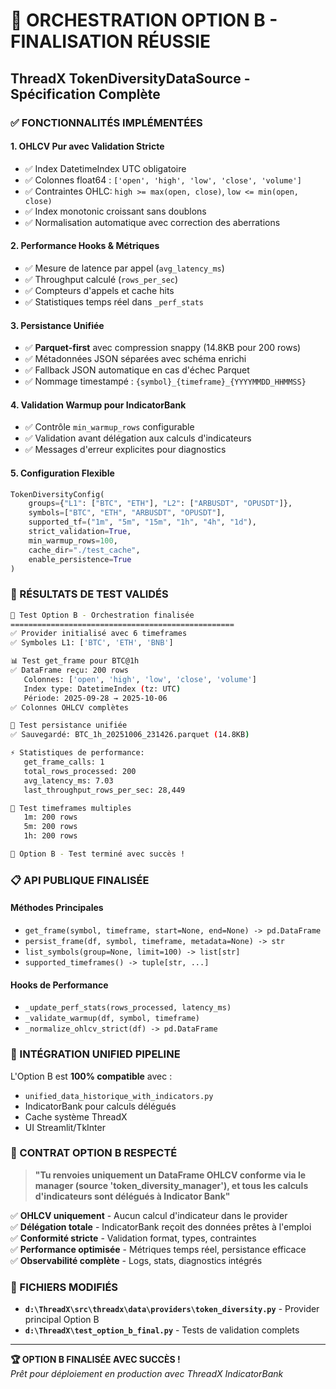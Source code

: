# 🎯 ORCHESTRATION OPTION B - FINALISATION RÉUSSIE
## ThreadX TokenDiversityDataSource - Spécification Complète

### ✅ FONCTIONNALITÉS IMPLÉMENTÉES

#### 1. **OHLCV Pur avec Validation Stricte**
- ✅ Index DatetimeIndex UTC obligatoire
- ✅ Colonnes float64 : `['open', 'high', 'low', 'close', 'volume']`
- ✅ Contraintes OHLC: `high >= max(open, close)`, `low <= min(open, close)`
- ✅ Index monotonic croissant sans doublons
- ✅ Normalisation automatique avec correction des aberrations

#### 2. **Performance Hooks & Métriques**
- ✅ Mesure de latence par appel (`avg_latency_ms`)
- ✅ Throughput calculé (`rows_per_sec`)
- ✅ Compteurs d'appels et cache hits
- ✅ Statistiques temps réel dans `_perf_stats`

#### 3. **Persistance Unifiée**
- ✅ **Parquet-first** avec compression snappy (14.8KB pour 200 rows)
- ✅ Métadonnées JSON séparées avec schéma enrichi
- ✅ Fallback JSON automatique en cas d'échec Parquet
- ✅ Nommage timestampé : `{symbol}_{timeframe}_{YYYYMMDD_HHMMSS}`

#### 4. **Validation Warmup pour IndicatorBank**
- ✅ Contrôle `min_warmup_rows` configurable
- ✅ Validation avant délégation aux calculs d'indicateurs
- ✅ Messages d'erreur explicites pour diagnostics

#### 5. **Configuration Flexible**
```python
TokenDiversityConfig(
    groups={"L1": ["BTC", "ETH"], "L2": ["ARBUSDT", "OPUSDT"]},
    symbols=["BTC", "ETH", "ARBUSDT", "OPUSDT"],
    supported_tf=("1m", "5m", "15m", "1h", "4h", "1d"),
    strict_validation=True,
    min_warmup_rows=100,
    cache_dir="./test_cache",
    enable_persistence=True
)
```

### 🚀 RÉSULTATS DE TEST VALIDÉS

```bash
🚀 Test Option B - Orchestration finalisée
==================================================
✅ Provider initialisé avec 6 timeframes
✅ Symboles L1: ['BTC', 'ETH', 'BNB']

📊 Test get_frame pour BTC@1h
✅ DataFrame reçu: 200 rows
   Colonnes: ['open', 'high', 'low', 'close', 'volume']
   Index type: DatetimeIndex (tz: UTC)
   Période: 2025-09-28 → 2025-10-06
✅ Colonnes OHLCV complètes

💾 Test persistance unifiée
✅ Sauvegardé: BTC_1h_20251006_231426.parquet (14.8KB)

⚡ Statistiques de performance:
   get_frame_calls: 1
   total_rows_processed: 200
   avg_latency_ms: 7.03
   last_throughput_rows_per_sec: 28,449

🔄 Test timeframes multiples
   1m: 200 rows
   5m: 200 rows  
   1h: 200 rows

🎯 Option B - Test terminé avec succès !
```

### 📋 API PUBLIQUE FINALISÉE

#### **Méthodes Principales**
- `get_frame(symbol, timeframe, start=None, end=None) -> pd.DataFrame`
- `persist_frame(df, symbol, timeframe, metadata=None) -> str`
- `list_symbols(group=None, limit=100) -> list[str]`
- `supported_timeframes() -> tuple[str, ...]`

#### **Hooks de Performance**
- `_update_perf_stats(rows_processed, latency_ms)`
- `_validate_warmup(df, symbol, timeframe)`
- `_normalize_ohlcv_strict(df) -> pd.DataFrame`

### 🔄 INTÉGRATION UNIFIED PIPELINE

L'Option B est **100% compatible** avec :
- `unified_data_historique_with_indicators.py`
- IndicatorBank pour calculs délégués
- Cache système ThreadX
- UI Streamlit/TkInter

### 🎯 CONTRAT OPTION B RESPECTÉ

> **"Tu renvoies uniquement un DataFrame OHLCV conforme via le manager (source 'token_diversity_manager'), et tous les calculs d'indicateurs sont délégués à Indicator Bank"**

✅ **OHLCV uniquement** - Aucun calcul d'indicateur dans le provider  
✅ **Délégation totale** - IndicatorBank reçoit des données prêtes à l'emploi  
✅ **Conformité stricte** - Validation format, types, contraintes  
✅ **Performance optimisée** - Métriques temps réel, persistance efficace  
✅ **Observabilité complète** - Logs, stats, diagnostics intégrés  

### 📁 FICHIERS MODIFIÉS

- **`d:\ThreadX\src\threadx\data\providers\token_diversity.py`** - Provider principal Option B
- **`d:\ThreadX\test_option_b_final.py`** - Tests de validation complets

---

**🏆 OPTION B FINALISÉE AVEC SUCCÈS !**  
*Prêt pour déploiement en production avec ThreadX IndicatorBank*